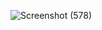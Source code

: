 ![Screenshot (578)](https://github.com/Tejal94/soylent.io/assets/110964730/f692cc0c-e4d4-4253-b985-44d7502ac473)

